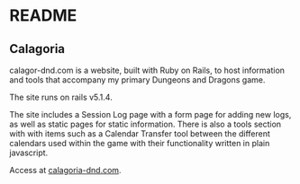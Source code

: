 # README

## Calagoria

calagor-dnd.com is a website, built with Ruby on Rails, to host information and tools that accompany my primary Dungeons and Dragons game.

The site runs on rails v5.1.4.

The site includes a Session Log page with a form page for adding new logs, as well as static pages for static information. There is also a tools section with with items such as a Calendar Transfer tool between the different calendars used within the game with their functionality written in plain javascript.

Access at [calagoria-dnd.com](calagoria-dnd.com).
